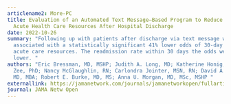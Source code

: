 ```yaml
---
articlename2: More-PC
title: Evaluation of an Automated Text Message–Based Program to Reduce Use of
  Acute Health Care Resources After Hospital Discharge
date: 2022-10-26
summary: "Following up with patients after discharge via text message was
  associated with a statistically significant 41% lower odds of 30-day use of
  acute care resources. The readmission rate within 30 days the odds were 55%
  lower. "
authors: "Eric Bressman, MD, MSHP; Judith A. Long, MD; Katherine Honig; Jarcy
  Zee, PhD; Nancy McGlaughlin, RN; Carlondra Jointer, MSN, RN; David A. Asch,
  MD, MBA; Robert E. Burke, MD, MS; Anna U. Morgan, MD, MSc, MSHP "
externallink: https://jamanetwork.com/journals/jamanetworkopen/fullarticle/2797716
journal: JAMA Netw Open
---
```

